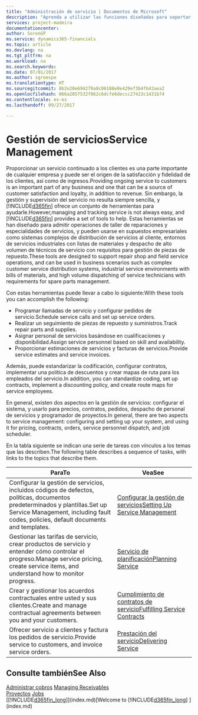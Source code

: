 ```yaml
---
title: "Administración de servicio | Documentos de Microsoft"
description: "Aprenda a utilizar las funciones diseñadas para soportar las operaciones del taller de reparaciones y del servicio de campo."
services: project-madeira
documentationcenter: 
author: SorenGP
ms.service: dynamics365-financials
ms.topic: article
ms.devlang: na
ms.tgt_pltfrm: na
ms.workload: na
ms.search.keywords: 
ms.date: 07/01/2017
ms.author: sgroespe
ms.translationtype: HT
ms.sourcegitcommit: 8b2e20e694279a8c06188e0e429ef3b4fb43aea2
ms.openlocfilehash: 066a2857532f062c6dcfe6deccc27423c1431b74
ms.contentlocale: es-es
ms.lasthandoff: 09/27/2017

---
```

# <a name="service-management"></a><span data-ttu-id="c5eab-103">Gestión de servicios</span><span class="sxs-lookup"><span data-stu-id="c5eab-103">Service Management</span></span>
<span data-ttu-id="c5eab-104">Proporcionar un servicio continuado a los clientes es una parte importante de cualquier empresa y puede ser el origen de la satisfacción y fidelidad de los clientes, así como de ingresos.</span><span class="sxs-lookup"><span data-stu-id="c5eab-104">Providing ongoing service to customers is an important part of any business and one that can be a source of customer satisfaction and loyalty, in addition to revenue.</span></span> <span data-ttu-id="c5eab-105">Sin embargo, la gestión y supervisión del servicio no resulta siempre sencilla, y [!INCLUDE[d365fin](includes/d365fin_md.md)] ofrece un conjunto de herramientas para ayudarle.</span><span class="sxs-lookup"><span data-stu-id="c5eab-105">However,managing and tracking service is not always easy, and [!INCLUDE[d365fin](includes/d365fin_md.md)] provides a set of tools to help.</span></span> <span data-ttu-id="c5eab-106">Estas herramientas se han diseñado para admitir operaciones de taller de reparaciones y especialidades de servicios, y pueden usarse en supuestos empresariales como sistemas complejos de distribución de servicios al cliente, entornos de servicios industriales con listas de materiales y despacho de alto volumen de técnicos de servicio con requisitos para gestión de piezas de repuesto.</span><span class="sxs-lookup"><span data-stu-id="c5eab-106">These tools are designed to support repair shop and field service operations, and can be used in business scenarios such as complex customer service distribution systems, industrial service environments with bills of materials, and high volume dispatching of service technicians with requirements for spare parts management.</span></span>  

 <span data-ttu-id="c5eab-107">Con estas herramientas puede llevar a cabo lo siguiente:</span><span class="sxs-lookup"><span data-stu-id="c5eab-107">With these tools you can accomplish the following:</span></span>  

* <span data-ttu-id="c5eab-108">Programar llamadas de servicio y configurar pedidos de servicio.</span><span class="sxs-lookup"><span data-stu-id="c5eab-108">Schedule service calls and set up service orders.</span></span>  
* <span data-ttu-id="c5eab-109">Realizar un seguimiento de piezas de repuesto y suministros.</span><span class="sxs-lookup"><span data-stu-id="c5eab-109">Track repair parts and supplies.</span></span>  
* <span data-ttu-id="c5eab-110">Asignar personal de servicios basándose en cualificaciones y disponibilidad.</span><span class="sxs-lookup"><span data-stu-id="c5eab-110">Assign service personnel based on skill and availability.</span></span>  
* <span data-ttu-id="c5eab-111">Proporcionar estimaciones de servicios y facturas de servicios.</span><span class="sxs-lookup"><span data-stu-id="c5eab-111">Provide service estimates and service invoices.</span></span>  

<span data-ttu-id="c5eab-112">Además, puede estandarizar la codificación, configurar contratos, implementar una política de descuentos y crear mapas de ruta para los empleados del servicio.</span><span class="sxs-lookup"><span data-stu-id="c5eab-112">In addition, you can standardize coding, set up contracts, implement a discounting policy, and create route maps for service employees.</span></span>  

<span data-ttu-id="c5eab-113">En general, existen dos aspectos en la gestión de servicios: configurar el sistema, y usarlo para precios, contratos, pedidos, despacho de personal de servicios y programador de proyectos.</span><span class="sxs-lookup"><span data-stu-id="c5eab-113">In general, there are two aspects to service management: configuring and setting up your system, and using it for pricing, contracts, orders, service personnel dispatch, and job scheduler.</span></span>  

<span data-ttu-id="c5eab-114">En la tabla siguiente se indican una serie de tareas con vínculos a los temas que las describen.</span><span class="sxs-lookup"><span data-stu-id="c5eab-114">The following table describes a sequence of tasks, with links to the topics that describe them.</span></span>   

|<span data-ttu-id="c5eab-115">**Para**</span><span class="sxs-lookup"><span data-stu-id="c5eab-115">**To**</span></span>|<span data-ttu-id="c5eab-116">**Vea**</span><span class="sxs-lookup"><span data-stu-id="c5eab-116">**See**</span></span>|  
|------------|-------------|  
|<span data-ttu-id="c5eab-117">Configurar la gestión de servicios, incluidos códigos de defectos, políticas, documentos predeterminados y plantillas.</span><span class="sxs-lookup"><span data-stu-id="c5eab-117">Set up Service Management, including fault codes, policies, default documents and templates.</span></span>|[<span data-ttu-id="c5eab-118">Configurar la gestión de servicios</span><span class="sxs-lookup"><span data-stu-id="c5eab-118">Setting Up Service Management</span></span>](service-setup-service.md)|  
|<span data-ttu-id="c5eab-119">Gestionar las tarifas de servicio, crear productos de servicio y entender cómo controlar el progreso.</span><span class="sxs-lookup"><span data-stu-id="c5eab-119">Manage service pricing, create service items, and understand how to monitor progress.</span></span>|[<span data-ttu-id="c5eab-120">Servicio de planificación</span><span class="sxs-lookup"><span data-stu-id="c5eab-120">Planning Service</span></span>](service-plan-service.md)|  
|<span data-ttu-id="c5eab-121">Crear y gestionar los acuerdos contractuales entre usted y sus clientes.</span><span class="sxs-lookup"><span data-stu-id="c5eab-121">Create and manage contractual agreements between you and your customers.</span></span>|[<span data-ttu-id="c5eab-122">Cumplimiento de contratos de servicio</span><span class="sxs-lookup"><span data-stu-id="c5eab-122">Fulfilling Service Contracts</span></span>](service-fulfill-service-contracts.md)|  
|<span data-ttu-id="c5eab-123">Ofrecer servicio a clientes y factura los pedidos de servicio.</span><span class="sxs-lookup"><span data-stu-id="c5eab-123">Provide service to customers, and invoice service orders.</span></span>|[<span data-ttu-id="c5eab-124">Prestación del servicio</span><span class="sxs-lookup"><span data-stu-id="c5eab-124">Delivering Service</span></span>](service-deliver-service.md)|  

## <a name="see-also"></a><span data-ttu-id="c5eab-125">Consulte también</span><span class="sxs-lookup"><span data-stu-id="c5eab-125">See Also</span></span>  
<span data-ttu-id="c5eab-126">[Administrar cobros](receivables-manage-receivables.md) </span><span class="sxs-lookup"><span data-stu-id="c5eab-126">[Managing Receivables](receivables-manage-receivables.md) </span></span>  
<span data-ttu-id="c5eab-127">[Proyectos](projects-how-create-jobs.md) </span><span class="sxs-lookup"><span data-stu-id="c5eab-127">[Jobs](projects-how-create-jobs.md) </span></span>  
<span data-ttu-id="c5eab-128">[[!INCLUDE[d365fin_long](includes/d365fin_long_md.md)]](index.md)</span><span class="sxs-lookup"><span data-stu-id="c5eab-128">[Welcome to [!INCLUDE[d365fin_long](includes/d365fin_long_md.md)] ](index.md)</span></span>

